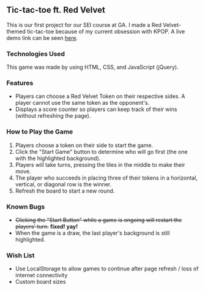## Tic-tac-toe ft. Red Velvet

This is our first project for our SEI course at GA. I made a Red Velvet-themed tic-tac-toe because of my current obsession with KPOP. A live demo link can be seen [here](https://cvdsoto.github.io/tictactoe/).

### Technologies Used
This game was made by using HTML, CSS, and JavaScript (jQuery).

### Features
- Players can choose a Red Velvet Token on their respective sides. A player cannot use the same token as the opponent's.
- Displays a score counter so players can keep track of their wins (without refreshing the page).

### How to Play the Game

1. Players choose a token on their side to start the game.
2. Click the "Start Game" button to determine who will go first (the one with the highlighted background).
3. Players will take turns, pressing the tiles in the middle to make their move.
4. The player who succeeds in placing three of their tokens in a horizontal, vertical, or diagonal row is the winner.
5. Refresh the board to start a new round.

### Known Bugs
- ~~Clicking the "Start Button" while a game is ongoing will restart the players' turn.~~ **fixed! yay!**
- When the game is a draw, the last player's background is still highlighted.

### Wish List
- Use LocalStorage to allow games to continue after page refresh / loss of internet connectivity
- Custom board sizes

